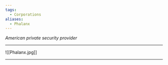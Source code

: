 ```yaml
---
tags:
  - Corporations
aliases:
  - Phalanx
---
```

*American private security provider*

---
![[Phalanx.jpg]]

---
